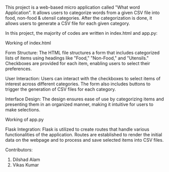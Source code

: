 This project is a web-based micro application called "What word Application". It allows users to categorize words from a given CSV file into
food, non-food & utensil categories. After the categorization is done, it allows users to generate a CSV file for each given category.


In this project, the majority of codes are written in index.html and app.py:

Working of index.html

Form Structure:
The HTML file structures a form that includes categorized lists of items using headings like "Food," "Non-Food," and "Utensils."
Checkboxes are provided for each item, enabling users to select their preferences.

User Interaction:
Users can interact with the checkboxes to select items of interest across different categories.
The form also includes buttons to trigger the generation of CSV files for each category.

Interface Design:
The design ensures ease of use by categorizing items and presenting them in an organized manner, making it intuitive for users to make selections.



Working of app.py

Flask Integration:
 Flask is utilized to create routes that handle various functionalities of the application.
 Routes are established to render the initial data on the webpage and to process and save selected items into CSV files.


 Contributors:
1) Dilshad Alam
2) Vikas Kumar

